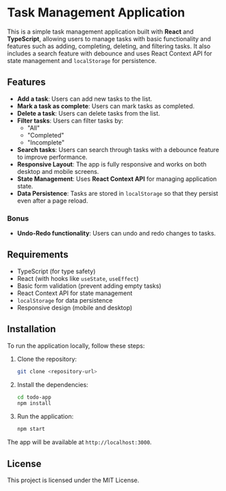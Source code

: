 # Task Management Application

This is a simple task management application built with **React** and **TypeScript**, allowing users to manage tasks with basic functionality and features such as adding, completing, deleting, and filtering tasks. It also includes a search feature with debounce and uses React Context API for state management and `localStorage` for persistence.

## Features

- **Add a task**: Users can add new tasks to the list.
- **Mark a task as complete**: Users can mark tasks as completed.
- **Delete a task**: Users can delete tasks from the list.
- **Filter tasks**: Users can filter tasks by:
  - "All"
  - "Completed"
  - "Incomplete"
- **Search tasks**: Users can search through tasks with a debounce feature to improve performance.
- **Responsive Layout**: The app is fully responsive and works on both desktop and mobile screens.
- **State Management**: Uses **React Context API** for managing application state.
- **Data Persistence**: Tasks are stored in `localStorage` so that they persist even after a page reload.

### Bonus

- **Undo-Redo functionality**: Users can undo and redo changes to tasks.

## Requirements

- TypeScript (for type safety)
- React (with hooks like `useState`, `useEffect`)
- Basic form validation (prevent adding empty tasks)
- React Context API for state management
- `localStorage` for data persistence
- Responsive design (mobile and desktop)

## Installation

To run the application locally, follow these steps:

1. Clone the repository:

   ```bash
   git clone <repository-url>
   ```

2. Install the dependencies:

   ```bash
   cd todo-app
   npm install
   ```

3. Run the application:

   ```bash
   npm start
   ```

The app will be available at `http://localhost:3000`.

## License

This project is licensed under the MIT License.
